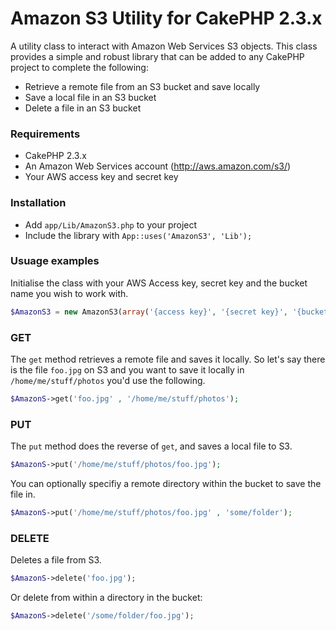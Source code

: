 # Amazon S3 Utility for CakePHP 2.3.x

A utility class to interact with Amazon Web Services S3 objects. This class provides a simple and robust library that can be added to any CakePHP project to complete the following:

* Retrieve a remote file from an S3 bucket and save locally
* Save a local file in an S3 bucket
* Delete a file in an S3 bucket

### Requirements

* CakePHP 2.3.x
* An Amazon Web Services account (http://aws.amazon.com/s3/)
* Your AWS access key and secret key

### Installation

* Add `app/Lib/AmazonS3.php` to your project
* Include the library with `App::uses('AmazonS3', 'Lib');`

### Usuage examples

Initialise the class with your AWS Access key, secret key and the bucket name you wish to work with.

```php
$AmazonS3 = new AmazonS3(array('{access key}', '{secret key}', '{bucket name}'));
```

### GET

The `get` method retrieves a remote file and saves it locally. So let's say there is the file `foo.jpg` on S3 and you want to save it locally in `/home/me/stuff/photos` you'd use the following.

```php
$AmazonS->get('foo.jpg' , '/home/me/stuff/photos');
```

### PUT

The `put` method does the reverse of `get`, and saves a local file to S3.

```php
$AmazonS->put('/home/me/stuff/photos/foo.jpg');
```

You can optionally specifiy a remote directory within the bucket to save the file in.

```php
$AmazonS->put('/home/me/stuff/photos/foo.jpg' , 'some/folder');
```

### DELETE

Deletes a file from S3.

```php
$AmazonS->delete('foo.jpg');
```

Or delete from within a directory in the bucket:

```php
$AmazonS->delete('/some/folder/foo.jpg');
```